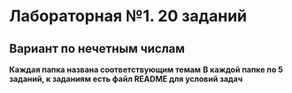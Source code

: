 # Лабораторная №1. 20 заданий
## Вариант по нечетным числам
**Каждая папка названа соответствующим темам**
**В каждой папке по 5 заданий, к заданиям есть файл README для условий задач**